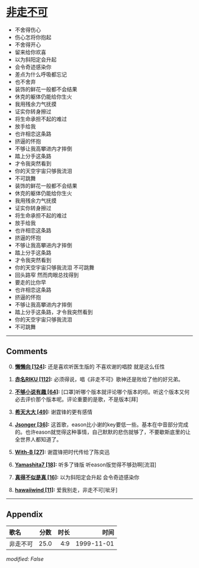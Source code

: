 # [非走不可](https://music.163.com/song?id=26075125)

* 不舍得伤心
* 伤心怎将你抱起
* 不舍得开心
* 留来给你欢喜
* 以为斜阳定会升起
* 会令奇迹感染你
* 差点为什么呼吸都忘记
* 也不舍弃
* 装饰的鲜花一般都不会结果
* 休克的躯体仍能给你生火
* 我用残余力气抚摸
* 证实你转身擦过
* 将生命承担不起的难过
* 放手给我
* 也许相恋这条路
* 挤逼的怀抱
* 不够让我高攀进内才摔倒
* 踏上分手这条路
* 才令我突然看到
* 你的天空宇宙只够我流泪
* 不可跳舞
* 装饰的鲜花一般都不会结果
* 休克的躯体仍能给你生火
* 我用残余力气抚摸
* 证实你转身擦过
* 将生命承担不起的难过
* 放手给我
* 也许相恋这条路
* 挤逼的怀抱
* 不够让我高攀进内才摔倒
* 踏上分手这条路
* 才令我突然看到
* 你的天空宇宙只够我流泪 不可跳舞
* 回头路窄 然而肉眼总找得到
* 要走的比你早
* 也许相恋这条路
* 挤逼的怀抱
* 不够让我高攀进内才摔倒
* 踏上分手这条路，才令我突然看到
* 你的天空宇宙只够我流泪
* 不可跳舞


---

## Comments
0. **[懒懒向 \[124\]](https://music.163.com/#/user/home?id=45262882):** 还是喜欢听医生版的 不喜欢谢的唱腔 就是这么任性

1. **[赤名RIKU \[112\]](https://music.163.com/#/user/home?id=29853500):** 必须得说，唱《非走不可》歌神还是败给了他的好兄弟。

2. **[不够小说有趣 \[64\]](https://music.163.com/#/user/home?id=37451793):** [口罩]听哪个版本就评论哪个版本的呗。听这个版本又何必去评价那个版本呢。评论重要的是歌，不是版本[拜] 

3. **[希天大大 \[49\]](https://music.163.com/#/user/home?id=41986277):** 谢霆锋的更有感情

4. **[Jsonger \[36\]](https://music.163.com/#/user/home?id=44023475):** 这首歌，eason比小谢的key要低一些。基本在中音部分完成的。也许eason就觉得这种事情，自己默默的悲伤就够了，不要歇斯底里的让全世界人都知道了。

5. **[With-B \[27\]](https://music.163.com/#/user/home?id=60880353):** 谢霆锋把时代传给了陈奕迅

6. **[Yamashita7 \[18\]](https://music.163.com/#/user/home?id=36564727):** 听多了锋版  听eason版觉得不够劲啊[流泪]

7. **[真得不似是真 \[16\]](https://music.163.com/#/user/home?id=79260046):** 以为斜阳定会升起 会令奇迹感染你

8. **[hawaiiwind \[11\]](https://music.163.com/#/user/home?id=2107706):** 爱我别走，非走不可[呲牙]



---

## Appendix

|歌名|分数|时长|时间|
|:---|:---:|---:|---:|
|非走不可|25.0|4:9|1999-11-01

*modified: False*